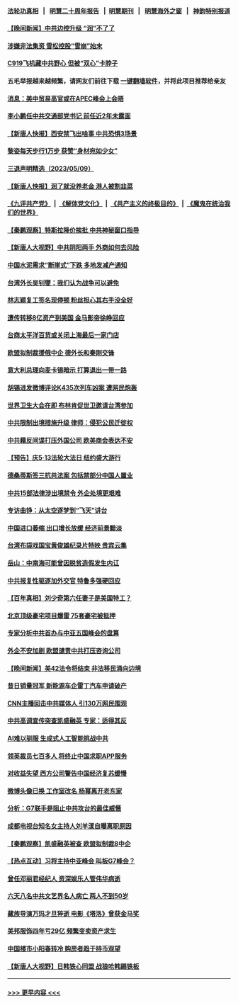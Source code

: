 #### [法轮功真相](https://github.com/gfw-breaker/truth/blob/master/README.md?t=0) &nbsp;&nbsp;|&nbsp;&nbsp; [明慧二十周年报告](https://github.com/gfw-breaker/mh-reports/blob/master/README.md?t=0) &nbsp;&nbsp;|&nbsp;&nbsp;[明慧期刊](https://github.com/gfw-breaker/mh-qikan) &nbsp;&nbsp;|&nbsp;&nbsp; [明慧海外之窗](https://github.com/gfw-breaker/mh-news/blob/master/README.md?t=0) &nbsp;&nbsp;|&nbsp;&nbsp; [神韵特别报道](https://github.com/gfw-breaker/mh-news/blob/master/shenyun.md?t=0)
#### [【晚间新闻】中共边控升级 “润”不了了](../pages/nsc413/n13992918.md?t=05101843) 
#### [涉嫌非法集资 雪松控股“雪崩”始末](../pages/nsc413/n13992817.md?t=05101843) 
#### [C919飞机藏中共野心 但被“双心”卡脖子](../pages/nsc413/n13991824.md?t=05101843) 
#### 五毛举报越来越频繁，请网友们前往下载 [一键翻墙软件](https://github.com/gfw-breaker/ssr-accounts)，并将此项目推荐给亲友
#### [消息：美中贸易高官或在APEC峰会上会晤](../pages/nsc413/n13992700.md?t=05101843) 
#### [李小鹏任中共交通部党书记 前任近2年未露面](../pages/nsc413/n13992714.md?t=05101843) 
#### [【新唐人快报】西安禁飞出啥事 中共恐惧3场景](../pages/nsc413/n13992595.md?t=05101843) 
#### [黎姿每天步行1万步 获赞“身材宛如少女”](../pages/nsc413/n13992600.md?t=05101843) 
#### [三退声明精选（2023/05/09）](../pages/nsc413/n13992584.md?t=05101843) 
#### [【新唐人快报】润了就没养老金 港人被割韭菜](../pages/nsc413/n13992561.md?t=05101843) 
#### [《九评共产党》](https://github.com/begood0513/9ping.md/blob/master/README.md) &nbsp;|&nbsp; [《解体党文化》](../../../../jtdwh.md/blob/master/README.md)  &nbsp;|&nbsp; [《共产主义的终极目的》](../../../../gczydzjmd.md/blob/master/README.md) &nbsp;|&nbsp; [《魔鬼在统治我们的世界》](../../../../mgztzwmdsj.md/blob/master/README.md) 
#### [【秦鹏观察】特斯拉降价挨批 中共神秘窗口指导](../pages/nsc413/n13992557.md?t=05101843) 
#### [【新唐人大视野】中共阴阳两手 外商如何去风险](../pages/nsc413/n13992428.md?t=05101843) 
#### [中国水泥需求“断崖式”下跌 多地发减产通知](../pages/nsc413/n13992538.md?t=05101843) 
#### [台湾外长吴钊燮：我们认为战争可以避免](../pages/nsc413/n13992424.md?t=05101843) 
#### [林志颖复工签名现停顿 粉丝担心其右手没全好](../pages/nsc413/n13992433.md?t=05101843) 
#### [遭传转移8亿资产到美国 金马影帝徐峥回应](../pages/nsc413/n13992355.md?t=05101843) 
#### [台商太平洋百货或关闭上海最后一家门店](../pages/nsc413/n13992415.md?t=05101843) 
#### [欧盟拟制裁援俄中企 德外长和秦刚交锋](../pages/nsc413/n13992391.md?t=05101843) 
#### [意大利总理向麦卡锡暗示 打算退出一带一路](../pages/nsc413/n13992458.md?t=05101843) 
#### [胡锡进发微博评论K435次列车凶案 遭网民炮轰](../pages/nsc413/n13992343.md?t=05101843) 
#### [世界卫生大会在即 布林肯促世卫邀请台湾参加](../pages/nsc413/n13992399.md?t=05101843) 
#### [中共限制出境措施升级 律师：侵犯公民迁徙权](../pages/nsc413/n13991692.md?t=05101843) 
#### [中共藉反间谍打压外国公司 欧美商会表达不安](../pages/nsc413/n13992052.md?t=05101843) 
#### [【预告】庆5‧13法轮大法日 纽约盛大游行](../pages/nsc413/n13992381.md?t=05101843) 
#### [德桑蒂斯签三抗共法案 包括禁部分中国人置业](../pages/nsc413/n13992308.md?t=05101843) 
#### [中共15部法律涉出境禁令 外企处境更艰难](../pages/nsc413/n13991675.md?t=05101843) 
#### [专访曲铮：从太空逐梦到“飞天”讲台](../pages/nsc413/n13992169.md?t=05101843) 
#### [中国进口萎缩 出口增长放缓 经济前景黯淡](../pages/nsc413/n13992269.md?t=05101843) 
#### [台湾布袋戏国宝黄俊雄纪录片特映 贵宾云集](../pages/nsc413/n13992056.md?t=05101843) 
#### [岳山：中南海可能曾因脱贫造假发生内讧](../pages/nsc413/n13991795.md?t=05101843) 
#### [中共报复性驱逐加外交官 特鲁多强硬回应](../pages/nsc413/n13992253.md?t=05101843) 
#### [【百年真相】刘少奇第六任妻子是美国特工？](../pages/nsc413/n13991668.md?t=05101843) 
#### [北京顶级豪宅项目爆雷 75套豪宅被抵押](../pages/nsc413/n13991876.md?t=05101843) 
#### [专家分析中共首办与中亚五国峰会的盘算](../pages/nsc413/n13991915.md?t=05101843) 
#### [外企不安加剧 欧盟谴责中共打压咨询公司](../pages/nsc413/n13991978.md?t=05101843) 
#### [【晚间新闻】美42法令将结束 非法移民涌向边境](../pages/nsc413/n13992015.md?t=05101843) 
#### [昔日销量冠军 新能源车企雷丁汽车申请破产](../pages/nsc413/n13991886.md?t=05101843) 
#### [CNN主播回击中共媒体人 引130万网民围观](../pages/nsc413/n13991849.md?t=05101843) 
#### [中共高调宣传突查凯盛融英 专家：适得其反](../pages/nsc413/n13991798.md?t=05101843) 
#### [AI难以驯服 生成式人工智能挑战中共](../pages/nsc413/n13988522.md?t=05101843) 
#### [领英裁员七百多人 将终止中国求职APP服务](../pages/nsc413/n13991767.md?t=05101843) 
#### [对收益失望 西方公司警告中国经济复苏缓慢](../pages/nsc413/n13991279.md?t=05101843) 
#### [微博头像已换 工作室改名 杨幂离开老东家](../pages/nsc413/n13991678.md?t=05101843) 
#### [分析：G7联手是阻止中共攻台的最佳威慑](../pages/nsc413/n13991613.md?t=05101843) 
#### [成都电视台知名女主持人刘羊漾自曝离职原因](../pages/nsc413/n13991707.md?t=05101843) 
#### [【秦鹏观察】凯盛融英被查 欧盟拟制裁8中企](../pages/nsc413/n13991664.md?t=05101843) 
#### [【热点互动】习将主持中亚峰会 叫板G7峰会？](../pages/nsc413/n13991691.md?t=05101843) 
#### [曾任邓丽君经纪人 资深娱乐人管伟华病逝](../pages/nsc413/n13991550.md?t=05101843) 
#### [六天八名中共文艺界名人病亡 两人不到50岁](../pages/nsc413/n13991657.md?t=05101843) 
#### [藏族导演万玛才旦猝逝 电影《塔洛》曾获金马奖](../pages/nsc413/n13991615.md?t=05101843) 
#### [美邦服饰四年亏29亿 频繁变卖资产求生](../pages/nsc413/n13991671.md?t=05101843) 
#### [中国楼市小阳春转冷 购房者趋于持币观望](../pages/nsc413/n13991621.md?t=05101843) 
#### [【新唐人大视野】日韩铁心同盟 战狼呛韩踢铁板](../pages/nsc413/n13991581.md?t=05101843) 

----
#### [ >>> 更早内容 <<< ](../indexes/nsc413-earlier.md)
